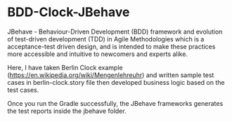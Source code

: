 # BDD-Clock-JBehave

JBehave - Behaviour-Driven Development (BDD) framework and evolution of test-driven development (TDD) in Agile Methodologies which is a
acceptance-test driven design, and is intended to make these practices more accessible and intuitive to newcomers and experts alike.

Here, I have taken Berlin Clock example (https://en.wikipedia.org/wiki/Mengenlehreuhr) and written sample test cases in berlin-clock.story file 
then developed business logic based on the test cases.

Once you run the Gradle successfully, the JBehave frameworks generates the test reports inside the jbehave folder.
